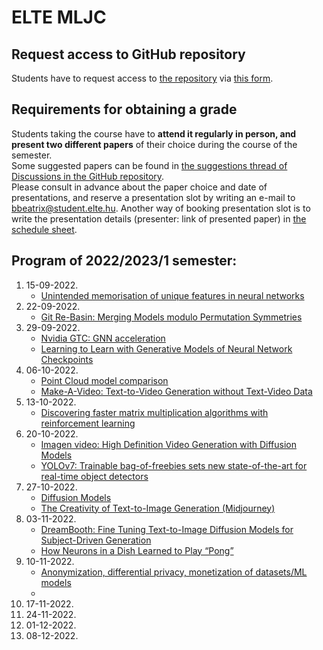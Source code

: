 # ELTE MLJC

## Request access to GitHub repository
Students have to request access to [the repository](https://github.com/csabaiBio/elte_ml_journal_club) via [this form](https://forms.gle/2oJtnUBJ8gReymuU8). 

## Requirements for obtaining a grade  
Students taking the course have to **attend it regularly in person, and present two different papers** of their choice during the course of the semester. <br>
Some suggested papers can be found in [the suggestions thread of Discussions in the GitHub repository](https://github.com/csabaiBio/elte_ml_journal_club/discussions/95). <br>
Please consult in advance about the paper choice and date of presentations, and reserve a presentation slot by writing an e-mail to bbeatrix@student.elte.hu. Another way of booking presentation slot is to write the presentation details (presenter: link of presented paper) in [the schedule sheet](https://docs.google.com/spreadsheets/d/1RKnNpA8xfFrHnoDP68YYs5omItHR3VV3xGJ_dXvnOxE/edit?usp=sharing). <br>

## Program of 2022/2023/1 semester:
1. 15-09-2022.<br>
   - [Unintended memorisation of unique features in neural networks](https://arxiv.org/abs/2205.10079)<br>
2. 22-09-2022. <br>
   - [Git Re-Basin: Merging Models modulo Permutation Symmetries](https://arxiv.org/abs/2209.04836)<br>
3. 29-09-2022. <br> 
   - [Nvidia GTC: GNN acceleration](https://www.nvidia.com/gtc/)<br>
   - [Learning to Learn with Generative Models of Neural Network Checkpoints](https://arxiv.org/abs/2209.12892)<br>
4. 06-10-2022. <br> 
   - [Point Cloud model comparison](https://arxiv.org/abs/1612.00593)<br>
   - [Make-A-Video: Text-to-Video Generation without Text-Video Data](https://arxiv.org/abs/2209.14792)<br>
5. 13-10-2022. <br> 
   - [Discovering faster matrix multiplication algorithms with reinforcement learning](https://www.nature.com/articles/s41586-022-05172-4)<br>
6. 20-10-2022. <br> 
   - [Imagen video: High Definition Video Generation with Diffusion Models](https://imagen.research.google/video/paper.pdf)<br>
   - [YOLOv7: Trainable bag-of-freebies sets new state-of-the-art for real-time object detectors](https://arxiv.org/abs/2207.02696)<br>
7. 27-10-2022. <br> 
   - [Diffusion Models](https://arxiv.org/abs/2006.11239)<br>
   - [The Creativity of Text-to-Image Generation (Midjourney)](https://arxiv.org/abs/2206.02904)<br>
8. 03-11-2022. <br> 
   - [DreamBooth: Fine Tuning Text-to-Image Diffusion Models for Subject-Driven Generation](https://arxiv.org/abs/2208.12242)<br>
   - [How Neurons in a Dish Learned to Play “Pong”](https://www.the-scientist.com/news-opinion/how-neurons-in-a-dish-learned-to-play-pong-70613)<br>
9. 10-11-2022. <br> 
   - [Anonymization, differential privacy, monetization of datasets/ML models]()<br>
   - <br>
10. 17-11-2022. <br>  
11. 24-11-2022. <br>
12. 01-12-2022. <br> 
13. 08-12-2022. <br>
